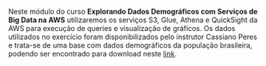 Neste módulo do curso **Explorando Dados Demográficos com Serviços de Big Data na AWS** utilizaremos os serviços S3, Glue, Athena e QuickSight da AWS para execução de queries e visualização de gráficos. Os dados utilizados no exercício foram disponibilizados pelo instrutor Cassiano Peres e trata-se de uma base com dados demográficos da população brasileira, podendo ser encontrado para download neste [link]().
